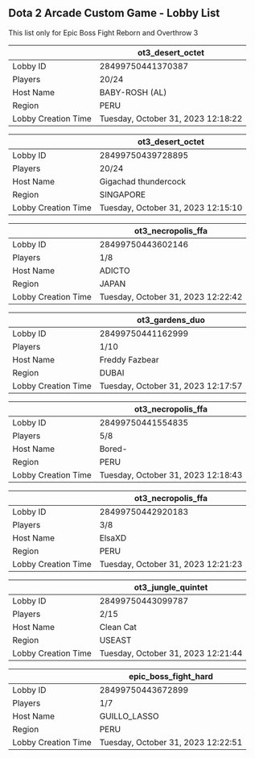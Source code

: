## Dota 2 Arcade Custom Game - Lobby List

This list only for Epic Boss Fight Reborn and Overthrow 3

|  | ot3_desert_octet |
| ------ | ------ |
| Lobby ID | 28499750441370387 |
| Players | 20/24 |
| Host Name | BABY-ROSH (AL) |
| Region | PERU |
| Lobby Creation Time | Tuesday, October 31, 2023 12:18:22 |


|  | ot3_desert_octet |
| ------ | ------ |
| Lobby ID | 28499750439728895 |
| Players | 20/24 |
| Host Name | Gigachad thundercock |
| Region | SINGAPORE |
| Lobby Creation Time | Tuesday, October 31, 2023 12:15:10 |


|  | ot3_necropolis_ffa |
| ------ | ------ |
| Lobby ID | 28499750443602146 |
| Players | 1/8 |
| Host Name | ADICTO |
| Region | JAPAN |
| Lobby Creation Time | Tuesday, October 31, 2023 12:22:42 |


|  | ot3_gardens_duo |
| ------ | ------ |
| Lobby ID | 28499750441162999 |
| Players | 1/10 |
| Host Name | Freddy Fazbear |
| Region | DUBAI |
| Lobby Creation Time | Tuesday, October 31, 2023 12:17:57 |


|  | ot3_necropolis_ffa |
| ------ | ------ |
| Lobby ID | 28499750441554835 |
| Players | 5/8 |
| Host Name | Bored- |
| Region | PERU |
| Lobby Creation Time | Tuesday, October 31, 2023 12:18:43 |


|  | ot3_necropolis_ffa |
| ------ | ------ |
| Lobby ID | 28499750442920183 |
| Players | 3/8 |
| Host Name | ElsaXD |
| Region | PERU |
| Lobby Creation Time | Tuesday, October 31, 2023 12:21:23 |


|  | ot3_jungle_quintet |
| ------ | ------ |
| Lobby ID | 28499750443099787 |
| Players | 2/15 |
| Host Name | Clean Cat |
| Region | USEAST |
| Lobby Creation Time | Tuesday, October 31, 2023 12:21:44 |


|  | epic_boss_fight_hard |
| ------ | ------ |
| Lobby ID | 28499750443672899 |
| Players | 1/7 |
| Host Name | GUILLO_LASSO |
| Region | PERU |
| Lobby Creation Time | Tuesday, October 31, 2023 12:22:51 |


